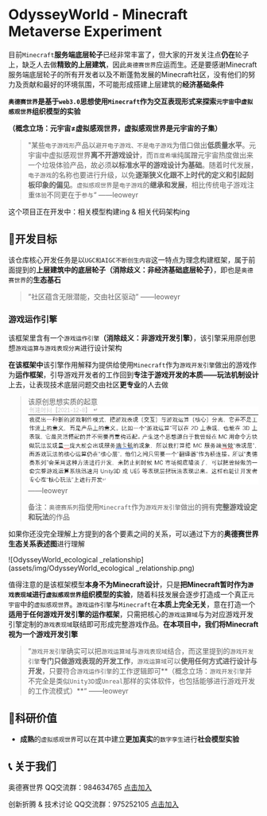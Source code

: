# OdysseyWorld - Minecraft Metaverse Experiment

目前`Minecraft`**服务端底层轮子**已经非常丰富了，但大家的开发关注点**仍在**轮子上，缺乏人去做**精致的上层建筑**，因此`奥德赛世界`应运而生。还是要感谢Minecraft服务端底层轮子的所有开发者以及不断蓬勃发展的Minecraft社区，没有他们的努力及贡献和最好的环境氛围，不可能形成搭建上层建筑的**经济基础条件**



**`奥德赛世界`是基于`web3.0`思想使用`Minecraft`作为交互表现形式来探索`元宇宙`中`虚拟感观世界`组织模型的实验**

**（概念立场：元宇宙≠虚拟感观世界，虚拟感观世界是元宇宙的子集）**

>"某些`电子游戏形`产品以`避开电子游戏、不是电子游戏`为借口做出**低质量水平**。元宇宙中虚拟感观世界**离不开游戏设计**，而`百度希壤`纯属蹭元宇宙热度做出来一个垃圾体验产品，故必须**以标准水平的游戏设计为基础**。随着时代发展，`电子游戏`的名称也要进行升级，以免**逐渐狭义化跟不上时代的定义和引起刻板印象的偏见**。`虚拟感观世界`是`电子游戏`的**继承和发展**，相比传统电子游戏注重`体验`不同更在于`参与`“      ——leoweyr

这个项目正在开发中：相关模型构建ing  & 相关代码架构ing



## 📕开发目标

该仓库核心开发任务是以`UGC和AIGC不断创生内容`这一特点为理念构建框架，属于前面提到的**上层建筑中的底层轮子（消除歧义：非经济基础底层轮子）**，即也是`奥德赛世界`的**生态基石**

> ”社区蕴含无限潜能，交由社区驱动”      ——leoweyr



### 游戏运作引擎

该框架里含有一个`游戏运作引擎`**（消除歧义：非游戏开发引擎）**，该引擎采用原创思想`游戏运算与游戏表现分离`进行设计架构

**在该框架中**该引擎作用解释为提供给使用`Minecraft`作为`游戏开发引擎`做出的游戏作为**运作框架**，引导游戏开发者的工作回到**专注于游戏开发的本质——玩法机制设计**上去，让表现技术底层问题交由社区**更专业**的人去做

> 该原创思想实质的起意
> ![explain](assets/img/explain.png) 
> ——leoweyr
>
> 备注：`奥德赛系列`指使用`Minecraft`作为`游戏开发引擎`做出的拥有**完整游戏设定和玩法**的作品



如果你还没完全理解上方提到的各个要素之间的关系，可以通过下方的**奥德赛世界生态关系表述图**进行理解

![OdysseyWorld_ecological _relationship](assets/img/OdysseyWorld_ecological _relationship.png)

值得注意的是该框架模型**本身不为Minecraft设计**，只是**把Minecraft暂时作为`游戏表现域`进行`虚拟感观世界`组织模型的实验**，随着科技发展会逐步打造成一个真正`元宇宙`中的`虚拟感观世界`。`游戏运作引擎`与`Minecraft`在**本质上完全无关**，意在打造一个**适用于任何游戏开发引擎的运作框架**，只需把核心的`游戏运算域`与为对应游戏开发引擎定制的`游戏表现域`联结即可形成完整游戏作品。**在本项目中，我们将Minecraft视为一个游戏开发引擎**

> ”`游戏开发引擎`确实可以把`游戏运算域`与`游戏表现域`结合，而这里提到的`游戏开发引擎`**专门只做游戏表现的开发工作**，`游戏运算域`可以**使用任何方式进行设计与开发**，只要符合`游戏运作引擎`的工作逻辑即可**（概念立场：`游戏开发引擎`并不完全是类似`Unity3D`或`Unreal`那样的实体软件，也包括能够进行游戏开发的工作流模式）**“      ——leoweyr



## 💉科研价值

- **成熟**的`虚拟感观世界`可以在其中建立**更加真实**的`数字孪生`进行**社会模型实验**



## 📞 关于我们

奥德赛世界 QQ交流群：984634765 [点击加入](https://jq.qq.com/?_wv=1027&k=hLyp068y) 

创新折腾 & 技术讨论 QQ交流群：975252105 [点击加入](https://jq.qq.com/?_wv=1027&k=7n1ZUTWL) 
